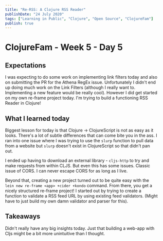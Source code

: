 ```yaml
---
title: "Re-RSS: A Clojure RSS Reader"
publishDate: "24 July 2020"
tags: ["Learning in Public", "Clojure", "Open Source", "ClojureFam"]
publish: true
---
```


# ClojureFam - Week 5 - Day 5

## Expectations

I was expecting to do some work on implementing link filters today and also on submitting the PR for the Athena RegEx issue. Unfortunately I didn't end up doing much work on the Link Filters (although I really want to. Implementing a new feature would be really cool).
However I did get started on my own re-frame project today. I'm trying to build a functioning RSS Reader in Clojure!

## What I learned today

Biggest lesson for today is that Clojure -> ClojureScript is not as easy as it looks. There's a lot of subtle differences that can come bite you in the ass. I ran into one issue where I was trying to use the `slurp` function to pull data from a website but `slurp` doesn't exist in ClojureScript so that didn't pan out.

I ended up having to download an external library - `cljs-http` to try and make requests from within CLJS. But even this has some issues. Classic issue of CORS. I can never escape CORS for as long as I live.

Beyond that, creating a new project turned out to be quite easy with the `lein new re-frame <app> +cider +kondo` command. From there, you get a nicely structured re-frame project! I started out by trying to create a function to validate a RSS feed URL by using existing feed validators. (Might have to just build my own damn validator and parser for this).

## Takeaways

Didn't really have any big insights today. Just that building a web-app with Cljs might be a bit more unintuitive than I thought.
